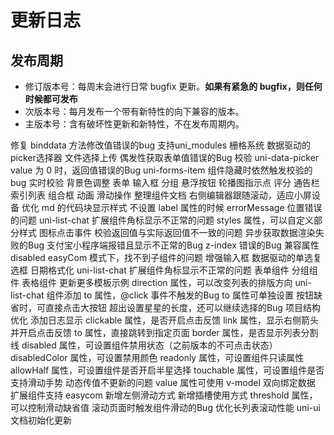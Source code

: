 
# 更新日志 

## 发布周期
- 修订版本号：每周末会进行日常 bugfix 更新。**如果有紧急的 bugfix，则任何时候都可发布**
- 次版本号：每月发布一个带有新特性的向下兼容的版本。
- 主版本号：含有破坏性更新和新特性，不在发布周期内。


<log title="组件工程调整" date="2020-02-05">
	<log-item title="uni-forms 组件更新">
		<log-item-text tag-type="fix">
			修复 binddata 方法修改值错误的bug
		</log-item-text>
	</log-item>
</log>

<log title="组件工程调整" date="2020-02-05">
	<log-item-text tag-type="docs" only>
		支持uni_modules
	</log-item-text>
</log>

<log title="1.2.11" date="2021-1-19">
	<log-item-text tag-type="feat" only>
		<highlight text="uni-row" /> 栅格系统
	</log-item-text>
	<log-item-text tag-type="feat" only>
		<highlight text="uni-data-picker" /> 数据驱动的picker选择器
	</log-item-text>
	<log-item-text tag-type="feat" only>
		<highlight text="uni-file-picker" /> 文件选择上传
	</log-item-text>
	<log-item title="uni-forms 组件更新">
		<log-item-text tag-type="fix">
			偶发性获取表单值错误的Bug
		</log-item-text>
		<log-item-text tag-type="fix">
			校验 uni-data-picker value 为 0 时，返回值错误的Bug
		</log-item-text>
		<log-item-text tag-type="fix">
			uni-forms-item 组件隐藏时依然触发校验的bug
		</log-item-text>
		<log-item-text tag-type="perf">
			实时校验
		</log-item-text>
	</log-item>
	<log-item title="uni-fab 组件更新">
		<log-item-text tag-type="perf">
			背景色调整
		</log-item-text>
	</log-item>
	<log-item title="组件 NVUE 化">
		<log-item-text tag-type="perf">
			<highlight text="uni-forms" /> 表单
		</log-item-text>
		<log-item-text tag-type="perf">
			<highlight text="uni-easyinput" /> 输入框
		</log-item-text>
		<log-item-text tag-type="perf">
			<highlight text="uni-group" /> 分组
		</log-item-text>
	</log-item>
	<log-item title="组件适配 PC">
		<log-item-text tag-type="perf">
			<highlight text="uni-fab" /> 悬浮按钮
		</log-item-text>
		<log-item-text tag-type="perf">
			<highlight text="uni-swiper-dot" /> 轮播图指示点
		</log-item-text>
		<log-item-text tag-type="perf">
			<highlight text="uni-rate" /> 评分
		</log-item-text>
		<log-item-text tag-type="perf">
			<highlight text="uni-notice-bar" /> 通告栏
		</log-item-text>
		<log-item-text tag-type="perf">
			<highlight text="uni-indexed-list" /> 索引列表
		</log-item-text>
		<log-item-text tag-type="perf">
			<highlight text="uni-combox" /> 组合框
		</log-item-text>
		<log-item-text tag-type="perf">
			<highlight text="uni-transition" /> 动画
		</log-item-text>
		<log-item-text tag-type="perf">
			<highlight text="uni-swipe-action" /> 滑动操作
		</log-item-text>
	</log-item>
</log>

<log title="官网更新" date="2020-12-19">
	<log-item-text tag-type="docs" only>
		整理组件文档
	</log-item-text>
	<log-item-text tag-type="docs" only>
		右侧编辑器跟随滚动，适应小屏设备
	</log-item-text>
	<log-item-text tag-type="docs" only>
		优化 md 的代码块显示样式
	</log-item-text>
</log>

<log title="1.2.10" date="2020-12-18">
	<log-item title="uni-forms 组件更新">
		<log-item-text tag-type="fix">
			不设置 label 属性的时候 errorMessage 位置错误的问题
		</log-item-text>
	</log-item>
	<log-item title="uni-list 组件更新">
		<log-item-text tag-type="fix">
			uni-list-chat 扩展组件角标显示不正常的问题
		</log-item-text>
	</log-item>
	<log-item title="uni-easyinput 组件更新">
		<log-item-text tag-type="feat">
			styles 属性，可以自定义部分样式
		</log-item-text>
		<log-item-text tag-type="feat">
			图标点击事件
		</log-item-text>
		<log-item-text tag-type="fix">
			校验返回值与实际返回值不一致的问题
		</log-item-text>
	</log-item>
	<log-item title="data-checkbox 组件更新">
		<log-item-text tag-type="fix">
			异步获取数据渲染失败的Bug
		</log-item-text>
		<log-item-text tag-type="fix">
			支付宝小程序端报错且显示不正常的Bug
		</log-item-text>
		<log-item-text tag-type="fix">
			z-index 错误的Bug
		</log-item-text>
		<log-item-text tag-type="perf">
			兼容属性 disabled
		</log-item-text>
	</log-item>
	<log-item title="uni-indexed-list 组件更新">
		<log-item-text tag-type="fix">
			easyCom 模式下，找不到子组件的问题
		</log-item-text>
	</log-item>
	
</log>

<log title="1.2.9" date="2020-12-04">
	<log-item-text tag-type="feat" only>
		<highlight text="uni-easyinput" /> 增强输入框
	</log-item-text>
	<log-item-text tag-type="feat" only>
		<highlight text="uni-data-checkbox" /> 数据驱动的单选复选框
	</log-item-text>
	<log-item-text tag-type="feat" only>
		<highlight text="uni-dateformat" /> 日期格式化
	</log-item-text>
	<log-item title="uni-list 组件更新">
		<log-item-text tag-type="fix">
			uni-list-chat 扩展组件角标显示不正常的问题
		</log-item-text>
	</log-item>
</log>

<log title="1.2.8" date="2020-10-23">
	<log-item-text tag-type="feat" only>
		<highlight text="uni-forms" /> 表单组件
	</log-item-text>
	<!-- <log-item-text tag-type="feat" only>
		<highlight text="uni-field" /> 输入框组件
	</log-item-text> -->
	<log-item-text tag-type="feat" only>
		<highlight text="uni-group" /> 分组组件
	</log-item-text>
	<log-item-text tag-type="feat" only>
		<highlight text="uni-table" /> 表格组件
	</log-item-text>
</log>

<log title="1.2.5" date="2020-08-14">
	<log-item title="uni-list 组件更新">
		<log-item-text tag-type="feat">
			更新更多模板示例
		</log-item-text>
		<log-item-text tag-type="feat">
			direction 属性，可以改变列表的排版方向
		</log-item-text>
		<log-item-text tag-type="fix">
			uni-list-chat 组件添加 to 属性，@click 事件不触发的Bug
		</log-item-text>
		<log-item-text tag-type="perf">
			to 属性可单独设置
		</log-item-text>
	</log-item>
	<log-item title="uni-fab 组件更新">
		<log-item-text tag-type="perf">
			按钮缺省时，可直接点击大按钮
		</log-item-text>
	</log-item>
	<log-item title="uni-rate 组件更新">
		<log-item-text tag-type="fix">
			超出设置星星的长度，还可以继续选择的Bug
		</log-item-text>
	</log-item>
</log>


<log title="1.2.4" date="2020-08-13">
	<log-item-text tag-type="perf" only>
		<highlight text="uni-ui" /> 项目结构优化
	</log-item-text>
	<log-item-text tag-type="docs" only>
		 添加日志显示
	</log-item-text>
	<log-item title="uni-list 组件更新">
		<log-item-text tag-type="feat">
			clickable 属性，是否开启点击反馈
		</log-item-text>
		<log-item-text tag-type="feat">
			link 属性，显示右侧箭头并开启点击反馈
		</log-item-text>
		<log-item-text tag-type="feat">
			to 属性，直接跳转到指定页面
		</log-item-text>
		<log-item-text tag-type="feat">
			  border 属性，是否显示列表分割线
		</log-item-text>
	</log-item>
	<log-item title="uni-rate 组件更新">
		<log-item-text tag-type="feat">
			  disabled 属性，可设置组件禁用状态（之前版本的不可点击状态）
		</log-item-text>
		<log-item-text tag-type="feat">
			  disabledColor 属性，可设置禁用颜色
		</log-item-text>
		<log-item-text tag-type="feat">
			  readonly 属性，可设置组件只读属性
		</log-item-text>
		<log-item-text tag-type="feat">
			  allowHalf 属性，可设置组件是否开启半星选择
		</log-item-text>
		<log-item-text tag-type="feat">
			  touchable 属性，可设置组件是否支持滑动手势
		</log-item-text>
		<log-item-text tag-type="fix">
			  动态传值不更新的问题
		</log-item-text>
		<log-item-text tag-type="perf">
			  value 属性可使用 v-model 双向绑定数据
		</log-item-text>
	</log-item>
	<log-item title="uni-popup 组件更新">
		<log-item-text tag-type="perf">
			  扩展组件支持 easycom
		</log-item-text>
	</log-item>
	<log-item title="uni-swipe-action 组件更新">
		<log-item-text tag-type="feat">
			  新增左侧滑动方式
		</log-item-text>
		<log-item-text tag-type="feat">
			  新增插槽使用方式
		</log-item-text>
		<log-item-text tag-type="feat">
			  threshold 属性，可以控制滑动缺省值
		</log-item-text>
		<log-item-text tag-type="fix">
			 滚动页面时触发组件滑动的Bug
		</log-item-text>
		<log-item-text tag-type="perf">
			  优化长列表滚动性能
		</log-item-text>
	</log-item>
</log>

<log title="0.0.1" date="2020-08-12">
	<log-item-text tag-type="docs" only>
		  uni-ui 文档初始化更新
	</log-item-text>
</log>

